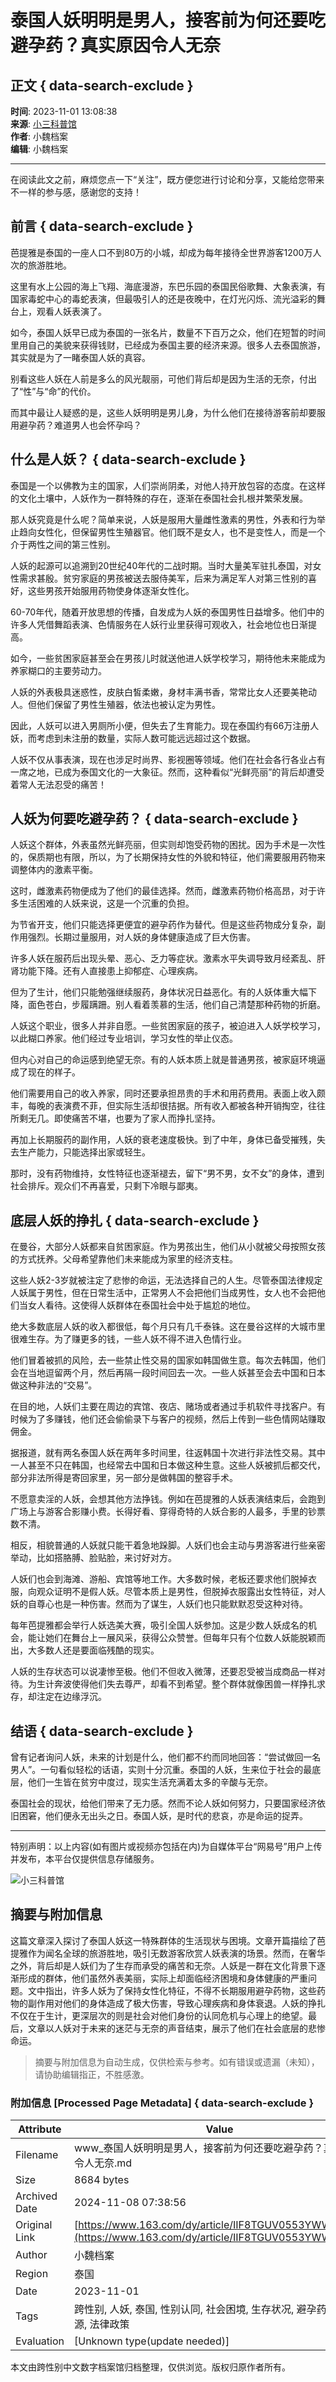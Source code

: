 # 泰国人妖明明是男人，接客前为何还要吃避孕药？真实原因令人无奈

## 正文 { data-search-exclude }


**时间**: 2023-11-01 13:08:38  
**来源**: [小三科普馆](https://www.163.com/dy/media/T1666593159541.html)  
**作者**: 小魏档案  
**编辑**: 小魏档案  

---

在阅读此文之前，麻烦您点一下“关注”，既方便您进行讨论和分享，又能给您带来不一样的参与感，感谢您的支持！

## 前言 { data-search-exclude }

芭提雅是泰国的一座人口不到80万的小城，却成为每年接待全世界游客1200万人次的旅游胜地。

这里有水上公园的海上飞翔、海底漫游，东巴乐园的泰国民俗歌舞、大象表演，有国家毒蛇中心的毒蛇表演，但最吸引人的还是夜晚中，在灯光闪烁、流光溢彩的舞台上，观看人妖表演了。

如今，泰国人妖早已成为泰国的一张名片，数量不下百万之众，他们在短暂的时间里用自己的美貌来获得钱财，已经成为泰国主要的经济来源。很多人去泰国旅游，其实就是为了一睹泰国人妖的真容。

别看这些人妖在人前是多么的风光靓丽，可他们背后却是因为生活的无奈，付出了“性”与“命”的代价。

而其中最让人疑惑的是，这些人妖明明是男儿身，为什么他们在接待游客前却要服用避孕药？难道男人也会怀孕吗？

## 什么是人妖？ { data-search-exclude }

泰国是一个以佛教为主的国家，人们崇尚阴柔，对他人持开放包容的态度。在这样的文化土壤中，人妖作为一群特殊的存在，逐渐在泰国社会扎根并繁荣发展。

那人妖究竟是什么呢？简单来说，人妖是服用大量雌性激素的男性，外表和行为举止趋向女性化，但保留男性生殖器官。他们既不是女人，也不是变性人，而是一个介于两性之间的第三性别。

人妖的起源可以追溯到20世纪40年代的二战时期。当时大量美军驻扎泰国，对女性需求甚殷。贫穷家庭的男孩被送去服侍美军，后来为满足军人对第三性别的喜好，这些男孩开始服用药物使身体逐渐女性化。

60-70年代，随着开放思想的传播，自发成为人妖的泰国男性日益增多。他们中的许多人凭借舞蹈表演、色情服务在人妖行业里获得可观收入，社会地位也日渐提高。

如今，一些贫困家庭甚至会在男孩儿时就送他进人妖学校学习，期待他未来能成为养家糊口的主要劳动力。

人妖的外表极具迷惑性，皮肤白皙柔嫩，身材丰满书香，常常比女人还要美艳动人。但他们保留了男性生殖器，依法也被认定为男性。

因此，人妖可以进入男厕所小便，但失去了生育能力。现在泰国约有66万注册人妖，而考虑到未注册的数量，实际人数可能远远超过这个数据。

人妖不仅从事表演，现在也涉足时尚界、影视圈等领域。他们在社会各行各业占有一席之地，已成为泰国文化的一大象征。然而，这种看似“光鲜亮丽”的背后却遭受着常人无法忍受的痛苦！

## 人妖为何要吃避孕药？ { data-search-exclude }

人妖这个群体，外表虽然光鲜亮丽，但实则却饱受药物的困扰。因为手术是一次性的，保质期也有限，所以，为了长期保持女性的外貌和特征，他们需要服用药物来调整体内的激素平衡。

这时，雌激素药物便成为了他们的最佳选择。然而，雌激素药物价格高昂，对于许多生活困难的人妖来说，这是一个沉重的负担。

为节省开支，他们只能选择更便宜的避孕药作为替代。但是这些药物成分复杂，副作用强烈。长期过量服用，对人妖的身体健康造成了巨大伤害。

许多人妖在服药后出现头晕、恶心、乏力等症状。激素水平失调导致月经紊乱、肝肾功能下降。还有人直接患上抑郁症、心理疾病。

但为了生计，他们只能勉强继续服药，身体状况日益恶化。有的人妖体重大幅下降，面色苍白，步履蹒跚。别人看着羡慕的生活，他们自己清楚那种药物的折磨。

人妖这个职业，很多人并非自愿。一些贫困家庭的孩子，被迫进入人妖学校学习，以此糊口养家。他们经过专业培训，学习女性的举止仪态。

但内心对自己的命运感到绝望无奈。有的人妖本质上就是普通男孩，被家庭环境逼成了现在的样子。

他们需要用自己的收入养家，同时还要承担昂贵的手术和用药费用。表面上收入颇丰，每晚的表演费不菲，但实际生活却很拮据。所有收入都被各种开销掏空，往往所剩无几。即使痛苦不堪，也要为了家人而挣扎坚持。

再加上长期服药的副作用，人妖的衰老速度极快。到了中年，身体已备受摧残，失去生产能力，只能选择出家或轻生。

那时，没有药物维持，女性特征也逐渐褪去，留下“男不男，女不女”的身体，遭到社会排斥。观众们不再喜爱，只剩下冷眼与鄙夷。

## 底层人妖的挣扎 { data-search-exclude }

在曼谷，大部分人妖都来自贫困家庭。作为男孩出生，他们从小就被父母按照女孩的方式抚养。父母希望靠他们未来能成为家里的经济支柱。

这些人妖2-3岁就被注定了悲惨的命运，无法选择自己的人生。尽管泰国法律规定人妖属于男性，但在日常生活中，正常男人不会把他们当成男性，女人也不会把他们当女人看待。这使得人妖群体在泰国社会中处于尴尬的地位。

绝大多数底层人妖的收入都很低，每个月只有几千泰铢。这在曼谷这样的大城市里很难生存。为了赚更多的钱，一些人妖不得不进入色情行业。

他们冒着被抓的风险，去一些禁止性交易的国家如韩国做生意。每次去韩国，他们会在当地逗留两个月，然后再隔一段时间回去一次。一些人妖甚至会去中国和日本做这种非法的“交易”。

在目的地，人妖们主要在周边的宾馆、夜店、赌场或者通过手机软件寻找客户。有时候为了多赚钱，他们还会偷偷录下与客户的视频，然后上传到一些色情网站赚取佣金。

据报道，就有两名泰国人妖在两年多时间里，往返韩国十次进行非法性交易。其中一人甚至不只在韩国，也经常去中国和日本做这种生意。这些人妖被抓后都交代，部分非法所得是寄回家里，另一部分是做韩国的整容手术。

不愿意卖淫的人妖，会想其他方法挣钱。例如在芭提雅的人妖表演结束后，会跑到广场上与游客合影赚小费。长得好看、穿得奇特的人妖合影的人最多，手里的钞票数不清。

相反，相貌普通的人妖就只能干着急地跺脚。人妖们也会主动与男游客进行些亲密举动，比如搭胳膊、脸贴脸，来讨好对方。

人妖们也会到海滩、游船、宾馆等地工作。大多数时候，老板还要求他们脱掉衣服，向观众证明不是假人妖。尽管本质上是男性，但脱掉衣服露出女性特征，对人妖的自尊心也是一种伤害。然而为了谋生，人妖们也只能默默忍受这种对待。

每年芭提雅都会举行人妖选美大赛，吸引全国人妖参加。这是少数人妖成名的机会，能让她们在舞台上一展风采，获得公众赞誉。但每年只有个位数人妖能脱颖而出，大多数人还是要面临残酷的现实。

人妖的生存状态可以说凄惨至极。他们不但收入微薄，还要忍受被当成商品一样对待。为生计奔波使得他们失去尊严，却看不到希望。整个群体就像困兽一样挣扎求存，却注定在边缘浮沉。

## 结语 { data-search-exclude }

曾有记者询问人妖，未来的计划是什么，他们都不约而同地回答：“尝试做回一名男人”。一句看似轻松的话语，实则十分沉重。泰国的人妖，生来位于社会的最底层，他们一生皆在贫穷中度过，现实生活充满着太多的辛酸与无奈。

泰国社会的现状，给他们带来了无力感。然而不论人妖如何努力，只要国家经济依旧困窘，他们便永无出头之日。泰国人妖，是时代的悲哀，亦是命运的捉弄。

---

特别声明：以上内容(如有图片或视频亦包括在内)为自媒体平台“网易号”用户上传并发布，本平台仅提供信息存储服务。

![小三科普馆](https://nimg.ws.126.net/?url=http://cms-bucket.ws.126.net/2022/1021/ca928003p00rk2zfw0069c000ln00kic.png&thumbnail=160y160&quality=80&type=jpg)
<!-- tcd_original_link https://www.163.com/dy/article/IIF8TGUV0553YWW7.html -->
## 摘要与附加信息

<!-- tcd_abstract -->
这篇文章深入探讨了泰国人妖这一特殊群体的生活现状与困境。文章开篇描绘了芭提雅作为闻名全球的旅游胜地，吸引无数游客欣赏人妖表演的场景。然而，在奢华之外，背后却是人妖们为了生存而承受的痛苦和无奈。人妖是一群在文化背景下逐渐形成的群体，他们虽然外表美丽，实际上却面临经济困境和身体健康的严重问题。文中指出，许多人妖为了保持女性化特征，不得不长期服用避孕药物，这些药物的副作用对他们的身体造成了极大伤害，导致心理疾病和身体衰退。人妖的挣扎不仅在于生计，更深层次的则是社会对他们身份的认同危机与心理上的绝望。最后，文章以人妖对于未来的迷茫与无奈的声音结束，展示了他们在社会底层的悲惨命运。
<!-- tcd_abstract_end -->

> 摘要与附加信息为自动生成，仅供检索与参考。如有错误或遗漏（未知），请协助编辑指正，不胜感激。

### 附加信息 [Processed Page Metadata] { data-search-exclude }

| Attribute       | Value                                  |
|-----------------|----------------------------------------|
| Filename        | www_泰国人妖明明是男人，接客前为何还要吃避孕药？真实原因令人无奈.md                             |
| Size            | 8684 bytes                           |
| Archived Date   | 2024-11-08 07:38:56                             |
| Original Link   | [https://www.163.com/dy/article/IIF8TGUV0553YWW7.html](https://www.163.com/dy/article/IIF8TGUV0553YWW7.html)                       |
| Author          | 小魏档案                               |
| Region          | 泰国                               |
| Date            | 2023-11-01                                 |
| Tags            | 跨性别, 人妖, 泰国, 性别认同, 社会困境, 生存状况, 避孕药, 医疗资源, 法律政策                                 |
| Evaluation            | [Unknown type(update needed)]                                 |
<!-- tcd_table_end -->

本文由跨性别中文数字档案馆归档整理，仅供浏览。版权归原作者所有。
